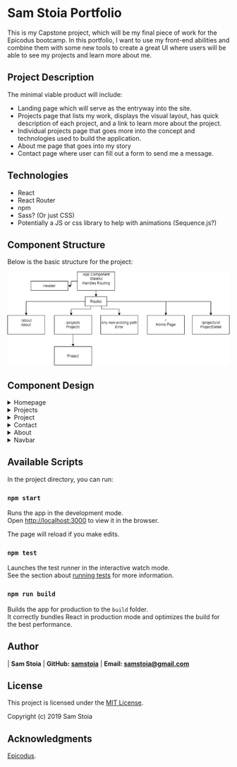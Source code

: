 # Sam Stoia Portfolio

This is my Capstone project, which will be my final piece of work for the Epicodus bootcamp.  In this portfolio, I want to use my front-end abilities and combine them with some new tools to create a great UI where users will be able to see my projects and learn more about me.

## Project Description

The minimal viable product will include:
- Landing page which will serve as the entryway into the site.
- Projects page that lists my work, displays the visual layout, has quick description of each project, and a link to learn more about the project.
- Individual projects page that goes more into the concept and technologies used to build the application.
- About me page that goes into my story
- Contact page where user can fill out a form to send me a message.

## Technologies

- React
- React Router
- npm
- Sass? (Or just CSS)
- Potentially a JS or css library to help with animations (Sequence.js?)

## Component Structure

Below is the basic structure for the project:

![Structure Image](./src/assets/images/portfolio-structure.jpg?raw=true "Structure Image")

## Component Design

<details>
<summary>Homepage</summary>

![homepage Image](./src/assets/images/homepage.jpg?raw=true "homepage Image")

</details>


<details>
<summary>Projects</summary>

![projects Image](./src/assets/images/projects.jpg?raw=true "projects Image")

</details>


<details>
<summary>Project</summary>

![project Image](./src/assets/images/project.jpg?raw=true "project Image")

</details>

<details>
<summary>Contact</summary>

![contact Image](./src/assets/images/contact.jpg?raw=true "contact Image")

</details>

<details>
<summary>About</summary>

![about Image](./src/assets/images/about.jpg?raw=true "about Image")

</details>

<details>
<summary>Navbar</summary>

![navbar Image](./src/assets/images/navbar.jpg?raw=true "navbar Image")

</details>

## Available Scripts

In the project directory, you can run:

### `npm start`

Runs the app in the development mode.<br>
Open [http://localhost:3000](http://localhost:3000) to view it in the browser.

The page will reload if you make edits.<br>

### `npm test`

Launches the test runner in the interactive watch mode.<br>
See the section about [running tests](https://facebook.github.io/create-react-app/docs/running-tests) for more information.

### `npm run build`

Builds the app for production to the `build` folder.<br>
It correctly bundles React in production mode and optimizes the build for the best performance.

## Author

| **Sam Stoia** | **GitHub: [samstoia](https://github.com/samstoia)** | **Email: [samstoia@gmail.com](mailto:samstoia@gmail.com)**

## License

This project is licensed under the [MIT License](https://opensource.org/licenses/MIT).

Copyright (c) 2019 Sam Stoia

## Acknowledgments

[Epicodus](https://www.epicodus.com/).


